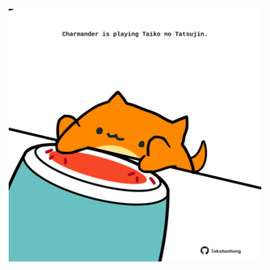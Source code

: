 <!-- built at 25/08/2025, 19:00:26 UTC -->
<p align="center">
  <img width="500" height="500" src="./ReadmeImage.svg">
</p>
